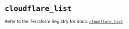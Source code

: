 # `cloudflare_list`

Refer to the Terraform Registry for docs: [`cloudflare_list`](https://registry.terraform.io/providers/cloudflare/cloudflare/4.52.0/docs/resources/list).
